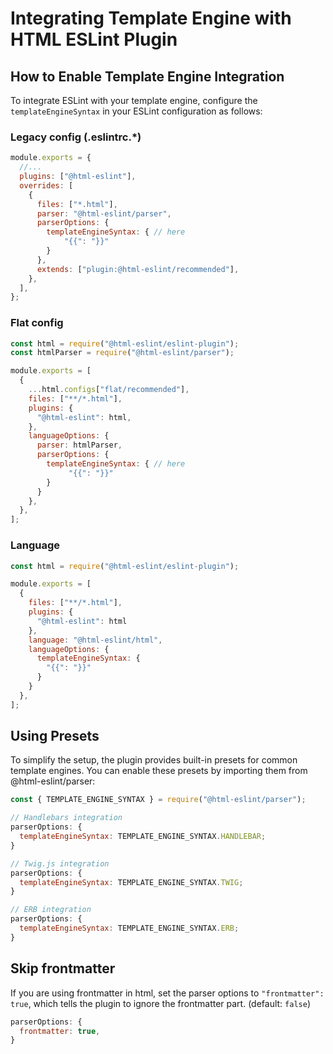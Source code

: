 # Integrating Template Engine with HTML ESLint Plugin

## How to Enable Template Engine Integration

To integrate ESLint with your template engine, configure the `templateEngineSyntax` in your ESLint configuration as follows:

### Legacy config (.eslintrc.\*)

```js,.eslintrc.js
module.exports = {
  //...
  plugins: ["@html-eslint"],
  overrides: [
    {
      files: ["*.html"],
      parser: "@html-eslint/parser",
      parserOptions: {
        templateEngineSyntax: { // here
            "{{": "}}"
        }
      },
      extends: ["plugin:@html-eslint/recommended"],
    },
  ],
};
```

### Flat config

```js,eslint.config.js
const html = require("@html-eslint/eslint-plugin");
const htmlParser = require("@html-eslint/parser");

module.exports = [
  {
    ...html.configs["flat/recommended"],
    files: ["**/*.html"],
    plugins: {
      "@html-eslint": html,
    },
    languageOptions: {
      parser: htmlParser,
      parserOptions: {
        templateEngineSyntax: { // here
             "{{": "}}"
        }
      }
    },
  },
];
```

### Language

```js,eslint.config.js
const html = require("@html-eslint/eslint-plugin");

module.exports = [
  {
    files: ["**/*.html"],
    plugins: {
      "@html-eslint": html
    },
    language: "@html-eslint/html",
    languageOptions: {
      templateEngineSyntax: {
        "{{": "}}"
      }
    }
  },
];
```

## Using Presets

To simplify the setup, the plugin provides built-in presets for common template engines. You can enable these presets by importing them from @html-eslint/parser:

```js
const { TEMPLATE_ENGINE_SYNTAX } = require("@html-eslint/parser");

// Handlebars integration
parserOptions: {
  templateEngineSyntax: TEMPLATE_ENGINE_SYNTAX.HANDLEBAR;
}

// Twig.js integration
parserOptions: {
  templateEngineSyntax: TEMPLATE_ENGINE_SYNTAX.TWIG;
}

// ERB integration
parserOptions: {
  templateEngineSyntax: TEMPLATE_ENGINE_SYNTAX.ERB;
}
```

## Skip frontmatter

If you are using frontmatter in html, set the parser options to `"frontmatter": true`, which tells the plugin to ignore the frontmatter part. (default: `false`)

```js
parserOptions: {
  frontmatter: true,
}
```
